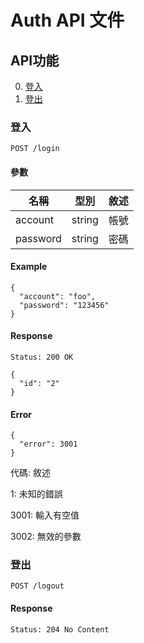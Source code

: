 # Auth API 文件

## API功能

0. [登入](#登入)
0. [登出](#登出)

### 登入

`POST /login`

#### 參數

名稱 | 型別 | 敘述
--- | --- | ---
account  | string | 帳號
password | string | 密碼

#### Example

```
{
  "account": "foo",
  "password": "123456"
}
```

#### Response

`Status: 200 OK`

```
{
  "id": "2"
}
```

#### Error

```
{
  "error": 3001
}
```

代碼: 敘述

1: 未知的錯誤

3001: 輸入有空值

3002: 無效的參數

### 登出

`POST /logout`

#### Response

`Status: 204 No Content`
